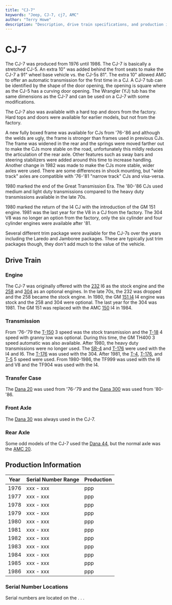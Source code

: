 ```yaml
---
title: "CJ-7"
keywords: "Jeep, CJ-7, cj7, AMC"
author: "Terry Howe"
description: "Description, drive train specifications, and production information for the Jeep CJ-7"
---
```

# CJ-7

The CJ-7 was produced from 1976 until 1986. The CJ-7 is basically a stretched CJ-5. An extra 10" was added behind the front seats to make the CJ-7 a 91" wheel base vehicle vs. the CJ-5s 81". The extra 10" allowed AMC to offer an automatic transmission for the first time in a CJ. A CJ-7 tub can be identified by the shape of the door opening, the opening is square where as the CJ-5 has a curving door opening. The Wrangler (YJ) tub has the same dimensions as the CJ-7 and can be used on a CJ-7 with some modifications. 

The CJ-7 also was available with a hard top and doors from the factory. Hard tops and doors were available for earlier models, but not from the factory. 

A new fully boxed frame was available for CJs from '76-'86 and although the welds are ugly, the frame is stronger than frames used in previous CJs. The frame was widened in the rear and the springs were moved farther out to make the CJs more stable on the road, unfortunately this mildly reduces the articulation of the rear axle. Other features such as sway bars and steering stabilizers were added around this time to increase handling. Another change in 1982 was made to make the CJs more stable, wider axles were used. There are some differences in shock mounting, but "wide track" axles are compatible with '76-'81 "narrow track" CJs and visa-versa. 

1980 marked the end of the Great Transmission Era. The '80-'86 CJs used medium and light duty transmissions compared to the heavy duty transmissions available in the late 70s. 

1980 marked the return of the I4 CJ with the introduction of the GM 151 engine. 1981 was the last year for the V8 in a CJ from the factory. The 304 V8 was no longer an option from the factory, only the six cylinder and four cylinder engines were available after '81. 

Several different trim package were available for the CJ-7s over the years including the Laredo and Jamboree packages. These are typically just trim packages though, they don't add much to the value of the vehicle. 

## Drive Train

### Engine

The CJ-7 was originally offered with the [232](/engine/factory/amc232.md) I6 as the stock engine and the [258](/engine/factory/amc258.md) and [304](/engine/factory/amc304.md) as an optional engines. In the late 70s, the 232 was dropped and the 258 became the stock engine. In 1980, the GM [151 I4](/engine/factory/gm151.md) I4 engine was stock and the 258 and 304 were optional. The last year for the 304 was 1981. The GM 151 was replaced with the AMC [150](/engine/factory/amc150.md) I4 in 1984. 

### Transmission

From '76-'79 the [T-150](/transmission/factory/t150.md) 3 speed was the stock transmission and the [T-18](/transmission/factory/t18.md) 4 speed with granny low was optional. During this time, the GM TH400 3 speed automatic was also available. After 1980, the heavy duty transmissions were no longer used. The [SR-4](/transmission/factory/t4.md) and [T-176](/transmission/factory/t176.md) were used with the I4 and I6. The [T-176](/transmission/factory/t176.md) was used with the 304. After 1981, the [T-4](/transmission/factory/t4.md), [T-176](/transmission/factory/t176.md), and [T-5](/transmission/factory/t5.md) 5 speed were used. From 1980-1986, the TF999 was used with the I6 and V8 and the TF904 was used with the I4. 

### Transfer Case

The [Dana 20](/xfer/factory/d20.md) was used from '76-'79 and the [Dana 300](/xfer/factory/d300.md) was used from '80-'86. 

### Front Axle

The [Dana 30](/axle/factory/d30.md) was always used in the CJ-7. 

### Rear Axle

Some odd models of the CJ-7 used the [Dana 44](/axle/factory/d44.md), but the normal axle was the [AMC 20](/axle/factory/amc20.md). 

## Production Information

| Year | Serial Number Range | Production |
|------|---------------------|------------|
| 1976 | xxx - xxx           | ppp        |
| 1977 | xxx - xxx           | ppp        |
| 1978 | xxx - xxx           | ppp        |
| 1979 | xxx - xxx           | ppp        |
| 1980 | xxx - xxx           | ppp        |
| 1981 | xxx - xxx           | ppp        |
| 1982 | xxx - xxx           | ppp        |
| 1983 | xxx - xxx           | ppp        |
| 1984 | xxx - xxx           | ppp        |
| 1985 | xxx - xxx           | ppp        |
| 1986 | xxx - xxx           | ppp        |

### Serial Number Locations

Serial numbers are located on the . . .